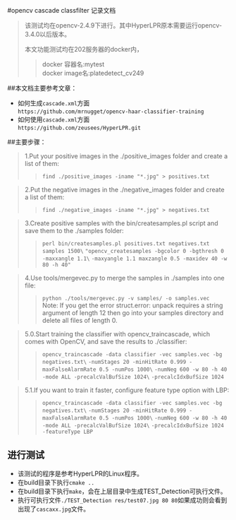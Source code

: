 #opencv cascade classfilter 记录文档

> 该测试均在opencv-2.4.9下进行。其中HyperLPR原本需要运行opencv-3.4.0以后版本。    
> 
> 本文功能测试均在202服务器的docker内，
>> docker 容器名:mytest  
>> docker image名:platedetect_cv249

##本文档主要参考文章：
- 如何生成`cascade.xml`方面  
`https://github.com/mrnugget/opencv-haar-classifier-training`
- 如何使用`cascade.xml`方面  
`https://github.com/zeusees/HyperLPR.git`

##主要步骤：
> 1.Put your positive images in the ./positive_images folder and create a list of them:  
>> `find ./positive_images -iname "*.jpg" > positives.txt`

> 2.Put the negative images in the ./negative_images folder and create a list of them:
>> `find ./negative_images -iname "*.jpg" > negatives.txt`

> 3.Create positive samples with the bin/createsamples.pl script and save them to the ./samples folder: 
>> `perl bin/createsamples.pl positives.txt negatives.txt samples 1500\`
`"opencv_createsamples -bgcolor 0 -bgthresh 0 -maxxangle 1.1\`
`-maxyangle 1.1 maxzangle 0.5 -maxidev 40 -w 80 -h 40"`

> 4.Use tools/mergevec.py to merge the samples in ./samples into one file:
>> `python ./tools/mergevec.py -v samples/ -o samples.vec`  
>> Note: If you get the error struct.error: unpack requires a string argument of length 12 then go into your samples directory and delete all files of length 0.

> 5.0.Start training the classifier with opencv_traincascade, which comes with OpenCV, and save the results to ./classifier:
>> `opencv_traincascade -data classifier -vec samples.vec -bg negatives.txt\`
`-numStages 20 -minHitRate 0.999 -maxFalseAlarmRate 0.5 -numPos 1000\`
`-numNeg 600 -w 80 -h 40 -mode ALL -precalcValBufSize 1024\`
`-precalcIdxBufSize 1024`

> 5.1.If you want to train it faster, configure feature type option with LBP:
>> `opencv_traincascade -data classifier -vec samples.vec -bg negatives.txt\`
`-numStages 20 -minHitRate 0.999 -maxFalseAlarmRate 0.5 -numPos 1000\`
`-numNeg 600 -w 80 -h 40 -mode ALL -precalcValBufSize 1024\`
`-precalcIdxBufSize 1024 -featureType LBP`

## 进行测试
- 该测试的程序是参考HyperLPR的Linux程序。
- 在build目录下执行`cmake ..`
- 在build目录下执行`make`，会在上层目录中生成TEST_Detection可执行文件。
- 执行可执行文件`./TEST_Detection res/test07.jpg 80 80`如果成功则会看到出现了`cascaxx.jpg`文件。
